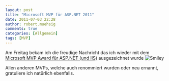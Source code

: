 ```yaml
---
layout: post
title: "Microsoft MVP für ASP.NET 2011"
date: 2011-07-03 22:28
author: robert.muehsig
comments: true
categories: [Allgemein]
tags: [MVP]
---
```

<p>Am Freitag bekam ich die freudige Nachricht das ich wieder mit dem <a href="https://mvp.support.microsoft.com/profile/Robert.Muehsig">Microsoft MVP Award für ASP.NET (und IIS)</a> ausgezeichnet wurde <img style="border-bottom-style: none; border-right-style: none; border-top-style: none; border-left-style: none" class="wlEmoticon wlEmoticon-smile" alt="Smiley" src="{{BASE_PATH}}/assets/wp-images/wlEmoticon-smile3.png"></p> <p>Allen anderen MVPs, welche auch renommiert wurden oder neu ernannt, gratuliere ich natürlich ebenfalls.</p>
